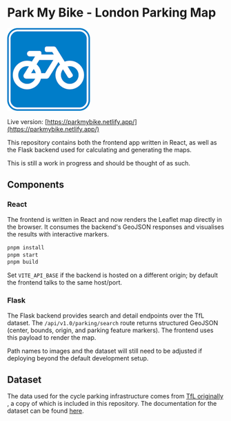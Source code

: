 # Park My Bike - London Parking Map

![Logo](react/public/logo192.png)

Live version: [https://parkmybike.netlify.app/](https://parkmybike.netlify.app/)

This repository contains both the frontend app written in React, as well as the Flask backend used for calculating and generating the maps.

This is still a work in progress and should be thought of as such.

## Components

### React

The frontend is written in React and now renders the Leaflet map directly in the browser. It consumes the backend's GeoJSON responses and visualises the results with interactive markers.

```bash
pnpm install
pnpm start
pnpm build
```

Set `VITE_API_BASE` if the backend is hosted on a different origin; by default the frontend talks to the same host/port.

### Flask

The Flask backend provides search and detail endpoints over the TfL dataset. The `/api/v1.0/parking/search` route returns structured GeoJSON (center, bounds, origin, and parking feature markers). The frontend uses this payload to render the map.

Path names to images and the dataset will still need to be adjusted if deploying beyond the default development setup.

## Dataset

The data used for the cycle parking infrastructure comes from [TfL originally](https://cycling.data.tfl.gov.uk/CyclingInfrastructure/data/points/cycle_parking.json) , a copy of which is included in this repository. The documentation for the dataset can be found [here](https://cycling.data.tfl.gov.uk/CyclingInfrastructure/documentation/asset_information_guide.pdf).
